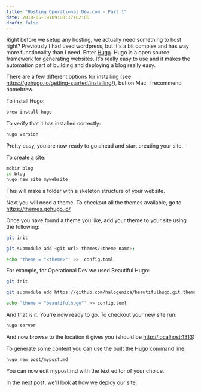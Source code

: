 ```yaml
---
title: "Hosting Operational Dev.com - Part 1"
date: 2018-05-19T09:00:17+02:00
draft: false
---
```


Right before we setup any hosting, we actually need something to host right? Previously I had used wordpress, but it's a bit complex and has way more functionality than I need. Enter [Hugo](https://gohugo.io/). Hugo is a open source framework for generating websites. It's really easy to use and it makes the automation part of building and deploying a blog really easy. 

There are a few different options for installing (see <https://gohugo.io/getting-started/installing/>), but on Mac, I recommend homebrew.


To install Hugo:
```bash
brew install hugo
```

To verify that it has installed correctly:
```bash
hugo version
```

Pretty easy, you are now ready to go ahead and start creating your site.

To create a site:
```bash
mdkir blog
cd blog
hugo new site mywebsite
```

This will make a folder with a skeleton structure of your website.

Next you will need a theme. To checkout all the themes available, go to <https://themes.gohugo.io/>

Once you have found a theme you like, add your theme to your site using the following:
```bash
git init

git submodule add <git url> themes/<theme name>;

echo 'theme = "<theme>"' >>  config.toml
```

For example, for Operational Dev we used Beautiful Hugo:

```bash
git init

git submodule add https://github.com/halogenica/beautifulhugo.git themes/beautifulhugo;

echo 'theme = "beautifulhugo"' >> config.toml
```

And that is it. You're now ready to go. To checkout your new site run:
```bash
hugo server
```

And now browse to the location it gives you (should be <http://localhost:1313>)

To generate some content you can use the built the Hugo command line:
```bash
hugo new post/mypost.md
```

You can now edit mypost.md with the text editor of your choice.


In the next post, we'll look at how we deploy our site. 
